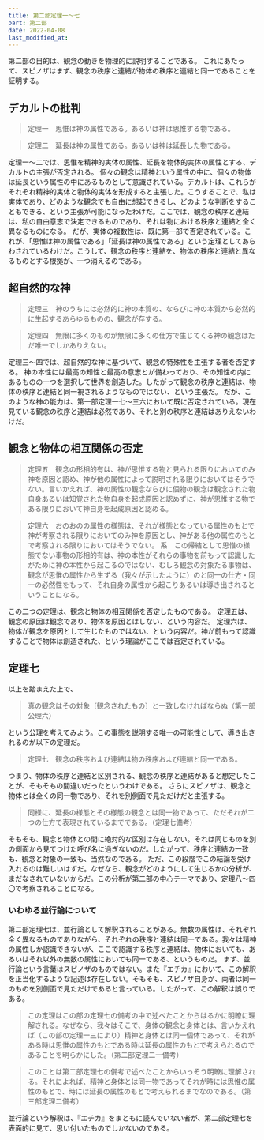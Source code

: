```yaml
---
title: 第二部定理一～七
part: 第二部
date: 2022-04-08
last_modified_at: 
---
```


第二部の目的は、観念の動きを物理的に説明することである。
これにあたって、スピノザはまず、観念の秩序と連結が物体の秩序と連結と同一であることを証明する。

## デカルトの批判

>定理一　思惟は神の属性である。あるいは神は思惟する物である。

>定理二　延長は神の属性である。あるいは神は延長した物である。

定理一～二では、思惟を精神的実体の属性、延長を物体的実体の属性とする、デカルトの主張が否定される。
個々の観念は精神という属性の中に、個々の物体は延長という属性の中にあるものとして意識されている。デカルトは、これらがそれぞれ精神的実体と物体的実体を形成すると主張した。こうすることで、私は実体であり、どのような観念でも自由に想起できるし、どのような判断をすることもできる、という主張が可能になったわけだ。ここでは、観念の秩序と連結は、私の自由意志で決定できるものであり、それは物における秩序と連結と全く異なるものになる。
だが、実体の複数性は、既に第一部で否定されている。これが、「思惟は神の属性である」「延長は神の属性である」という定理としてあらわされているわけだ。こうして、観念の秩序と連結を、物体の秩序と連結と異なるものとする根拠が、一つ消えるのである。

## 超自然的な神

>定理三　神のうちには必然的に神の本質の、ならびに神の本質から必然的に生起するあらゆるものの、観念が存する。

>定理四　無限に多くのものが無限に多くの仕方で生じてくる神の観念はただ唯一でしかありえない。

定理三～四では、超自然的な神に基づいて、観念の特殊性を主張する者を否定する。
神の本性には最高の知性と最高の意志とが備わっており、その知性の内にあるものの一つを選択して世界を創造した。したがって観念の秩序と連結は、物体の秩序と連結と同一視されるようなものではない、という主張だ。
だが、このような神の能力は、第一部定理一七～三六において既に否定されている。現在見ている観念の秩序と連結は必然であり、それと別の秩序と連結はありえないわけだ。

## 観念と物体の相互関係の否定

>定理五　観念の形相的有は、神が思惟する物と見られる限りにおいてのみ神を原因と認め、神が他の属性によって説明される限りにおいてはそうでない。言いかえれば、神の属性の観念ならびに個物の観念は観念された物自身あるいは知覚された物自身を起成原因と認めずに、神が思惟する物である限りにおいて神自身を起成原因と認める。

>定理六　おのおのの属性の様態は、それが様態となっている属性のもとで神が考察される限りにおいてのみ神を原因とし、神がある他の属性のもとで考察される限りにおいてはそうでない。
>系　この帰結として思惟の様態でない事物の形相的有は、神の本性がそれらの事物を前もって認識したがために神の本性から起こるのではない、むしろ観念の対象たる事物は、観念が思惟の属性から生ずる（我々が示したように）のと同一の仕方・同一の必然性をもって、それ自身の属性から起こりあるいは導き出されるということになる。

この二つの定理は、観念と物体の相互関係を否定したものである。
定理五は、観念の原因は観念であり、物体を原因とはしない、という内容だ。
定理六は、物体が観念を原因として生じたものではない、という内容だ。神が前もって認識することで物体は創造された、という理論がここでは否定されている。

## 定理七

以上を踏まえた上で、

>真の観念はその対象〔観念されたもの〕と一致しなければならぬ（第一部公理六）

という公理を考えてみよう。この事態を説明する唯一の可能性として、導き出されるのが以下の定理だ。

>定理七　観念の秩序および連結は物の秩序および連結と同一である。

つまり、物体の秩序と連結と区別される、観念の秩序と連結があると想定したことが、そもそもの間違いだったというわけである。
さらにスピノザは、観念と物体とは全くの同一物であり、それを別側面で見ただけだと主張する。

>同様に、延長の様態とその様態の観念とは同一物であって、ただそれが二つの仕方で表現されているまでである。（定理七備考）

そもそも、観念と物体との間に絶対的な区別は存在しない。それは同じものを別の側面から見てつけた呼び名に過ぎないのだ。したがって、秩序と連結の一致も、観念と対象の一致も、当然なのである。
ただ、この段階でこの結論を受け入れるのは難しいはずだ。なぜなら、観念がどのようにして生じるかの分析が、まだなされていないからだ。この分析が第二部の中心テーマであり、定理八～四〇で考察されることになる。

### いわゆる並行論について

第二部定理七は、並行論として解釈されることがある。無数の属性は、それぞれ全く異なるものでありながら、それぞれの秩序と連結は同一である。我々は精神の属性しか認識できないが、ここで認識する秩序と連結は、物体においても、あるいはそれ以外の無数の属性においても同一である、というものだ。
まず、並行論という言葉はスピノザのものではない。また『エチカ』において、この解釈を正当化するような記述は存在しない。そもそも、スピノザ自身が、両者は同一のものを別側面で見ただけであると言っている。したがって、この解釈は誤りである。

>この定理はこの部の定理七の備考の中で述べたことからはるかに明瞭に理解される。なぜなら、我々はそこで、身体の観念と身体とは、言いかえれば（この部の定理一三により）精神と身体とは同一個体であって、それがある時は思惟の属性のもとである時は延長の属性のもとで考えられるのであることを明らかにした。（第二部定理二一備考）

>このことは第二部定理七の備考で述べたことからいっそう明瞭に理解される。それによれば、精神と身体とは同一物であってそれが時には思惟の属性のもとで、時には延長の属性のもとで考えられるまでなのである。（第三部定理二備考）

並行論という解釈は、『エチカ』をまともに読んでいない者が、第二部定理七を表面的に見て、思い付いたものでしかないのである。